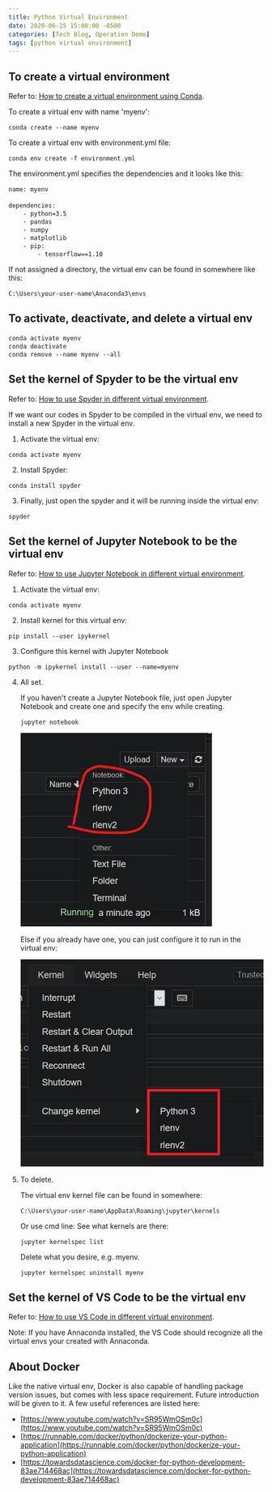```yaml
---
title: Python Virtual Environment
date: 2020-06-25 15:00:00 -0500
categories: [Tech Blog, Operation Demo]
tags: [python virtual environment]
---
```


## To create a virtual environment

Refer to: [How to create a virtual environment using Conda](https://docs.conda.io/projects/conda/en/latest/user-guide/tasks/manage-environments.html).

To create a virtual env with name 'myenv':
```
conda create --name myenv
```

To create a virtual env with environment.yml file:
```
conda env create -f environment.yml
```

The environment.yml specifies the dependencies and it looks like this:
```
name: myenv

dependencies:
    - python=3.5
    - pandas
    - numpy
    - matplotlib
    - pip:
        - tensorflow==1.10
```

If not assigned a directory, the virtual env can be found in somewhere like this:
```
C:\Users\your-user-name\Anaconda3\envs
```

## To activate, deactivate, and delete a virtual env
```
conda activate myenv
conda deactivate
conda remove --name myenv --all
```


## Set the kernel of Spyder to be the virtual env

Refer to: [How to use Spyder in different virtual environment](https://stackoverflow.com/questions/30170468/how-to-run-spyder-in-virtual-environment).

If we want our codes in Spyder to be compiled in the virtual env, we need to install a new Spyder in the virtual env.

1. Activate the virtual env:
```
conda activate myenv
```

2. Install Spyder:
```
conda install spyder
```

3. Finally, just open the spyder and it will be running inside the virtual env:
```
spyder
```

## Set the kernel of Jupyter Notebook to be the virtual env

Refer to: [How to use Jupyter Notebook in different virtual environment](https://janakiev.com/blog/jupyter-virtual-envs/).

1. Activate the virtual env:
```
conda activate myenv
```

2. Install kernel for this virtual env:
```
pip install --user ipykernel
```

3. Configure this kernel with Jupyter Notebook
```
python -m ipykernel install --user --name=myenv
```

4. All set. 

    If you haven't create a Jupyter Notebook file, just open Jupyter Notebook and create one and specify the env while creating.
    ```
    jupyter notebook
    ```
    ![](/assets/img/tech-blog/notes/virtualenv/select_env.png)

    Else if you already have one, you can just configure it to run in the virtual env:

    ![](/assets/img/tech-blog/notes/virtualenv/select_env2.png)

5. To delete.

    The virtual env kernel file can be found in somewhere:
    ```
    C:\Users\your-user-name\AppData\Roaming\jupyter\kernels
    ```

    Or use cmd line:
    See what kernels are there:
    ```
    jupyter kernelspec list
    ```

    Delete what you desire, e.g. myenv.
    ```
    jupyter kernelspec uninstall myenv
    ```

## Set the kernel of VS Code to be the virtual env

Refer to: [How to use VS Code in different virtual environment](https://code.visualstudio.com/docs/python/environments).

Note: If you have Annaconda installed, the VS Code should recognize all the virtual envs your created with Annaconda.

## About Docker

Like the native virtual env, Docker is also capable of handling package version issues, but comes with less space requirement. Future introduction will be given to it. A few useful references are listed here:
- [https://www.youtube.com/watch?v=SR95WmOSm0c](https://www.youtube.com/watch?v=SR95WmOSm0c)
- [https://runnable.com/docker/python/dockerize-your-python-application](https://runnable.com/docker/python/dockerize-your-python-application)
- [https://towardsdatascience.com/docker-for-python-development-83ae714468ac](https://towardsdatascience.com/docker-for-python-development-83ae714468ac)



